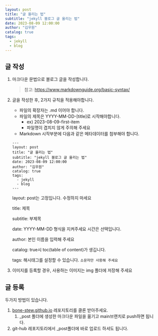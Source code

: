 ```yaml
---
layout: post
title: "글 올리는 법"
subtitle: "jekyll 블로그 글 올리는 법"
date: 2023-08-09 12:00:00
author: "김우원"
catalog: true
tags:
  - jekyll
  - blog
---
```


## 글 작성

1. 마크다운 문법으로 블로그 글을 작성합니다.

   > 참고: https://www.markdownguide.org/basic-syntax/

2. 글을 작성한 후, 2가지 규칙을 적용해야합니다.

   - 파일의 확장자는 .md 이어야 합니다.
   - 파일의 제목은 YYYY-MM-DD-[title]로 시작해야합니다.
     - ex) 2023-08-09-first-item
     - 파일명이 겹치지 않게 주의해 주세요
   - Markdown 시작부분에 다음과 같은 메타데이터를 첨부해야 합니다.

   ````
   ---
   layout: post 
   title: "글 올리는 법"
   subtitle: "jekyll 블로그 글 올리는 법"
   date: 2023-08-09 12:00:00
   author: "김우원"
   catalog: true
   tags:
     - jekyll
     - blog
   ---
   ````

   layout: post는 고정입니다. 수정하지 마세요

   title: 제목

   subtitle: 부제목

   date: YYYY-MM-DD 형식을 지켜주세요 시간은 선택입니다.

   author: 본인 이름을 입력해 주세요

   catalog: true시 toc(table of content)가 생깁니다.

   tags: 해시태그를 설정할 수 있습니다. `소문자만 사용해 주세요`

3. 이미지를 등록할 경우, 사용하는 이미지는 img 폴더에 저장해 주세요

## 글 등록

두가지 방법이 있습니다.

1. [bone-stew.github.io](https://github.com/bone-stew/bone-stew.github.io) 레포지토리를 클론 받아주세요.
   1. _post 폴더에 생성한 마크다운 파일을 옮기고 main브랜치로 push하면 됩니다.
2. git-hub 레포지토리에서 _post폴더에 바로 업로드 하셔도 됩니다.
